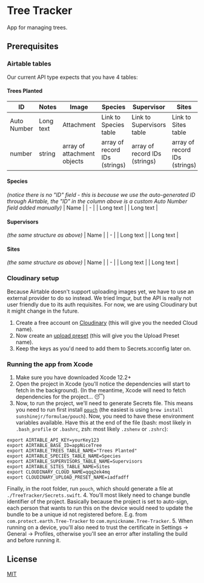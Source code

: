 #  Tree Tracker
App for managing trees.

## Prerequisites

### Airtable tables
Our current API type expects that you have 4 tables:

#### Trees Planted
| ID | Notes | Image | Species | Supervisor | Sites | Coordinates | What3Words | CreatedDate | UploadedDate | ImageSignature |
| - | - | - | - | - | - | - | - | - | - | - |
| Auto Number | Long text | Attachment | Link to Species table  | Link to Supervisors table | Link to Sites table | Text | Text | Date and time | Date and time | Text |
| number | string | array of attachment objects | array of record IDs (strings) | array of record IDs (strings) | array of record IDs (strings) | string | string | string (ISO 8601 formatted date) | string (ISO 8601 formatted date) | string |

#### Species
_(notice there is no "ID" field - this is because we use the auto-generated ID through Airtable, the "ID" in the column above is a custom Auto Number field added manually)_
| Name |
| - |
| Long text |
| Long text |

#### Supervisors
_(the same structure as above)_
| Name |
| - |
| Long text |
| Long text |

#### Sites
_(the same structure as above)_
| Name |
| - |
| Long text |
| Long text |

### Cloudinary setup
Because Airtable doesn't support uploading images yet, we have to use an external provider to do so instead. We tried Imgur, but the API is really not user friendly due to its auth requisites. For now, we are using Cloudinary but it might change in the future.

1. Create a free account on [Cloudinary](https://cloudinary.com/users/register/free) (this will give you the needed Cloud name).
2. Now create an [upload preset](https://cloudinary.com/console/settings/upload) (this will give you the Upload Preset name).
3. Keep the keys as you'd need to add them to Secrets.xcconfig later on.

### Running the app from Xcode
1. Make sure you have downloaded Xcode 12.2+
2. Open the project in Xcode (you'll notice the dependencies will start to fetch in the background).
(In the meantime, Xcode will need to fetch dependencies for the project... 😴)
3. Now, to run the project, we'll need to generate Secrets file. This means you need to run first install [`pouch`](https://github.com/sunshinejr/pouch) (the easiest is using `brew install sunshinejr/formulae/pouch`). Now, you need to have these environment variables available. Have this at the end of the file (bash: most likely in `.bash_profile` or `.bashrc`, zsh: most likely `.zshenv` or `.zshrc`):
```
export AIRTABLE_API_KEY=yourKey123
export AIRTABLE_BASE_ID=appNiceTree
export AIRTABLE_TREES_TABLE_NAME="Trees Planted"
export AIRTABLE_SPECIES_TABLE_NAME=Species
export AIRTABLE_SUPERVISORS_TABLE_NAME=Supervisors
export AIRTABLE_SITES_TABLE_NAME=Sites
export CLOUDINARY_CLOUD_NAME=qqq2ek4mq
export CLOUDINARY_UPLOAD_PRESET_NAME=iadfadff
```
Finally, in the root folder, run `pouch`, which should generate a file at `./TreeTracker/Secrets.swift`.
4. You'll most likely need to change bundle identifier of the project. Basically because the project is set to auto-sign, each person that wants to run this on the device would need to update the bundle to be a unique id not registered before. E.g. from `com.protect.earth.Tree-Tracker` to `com.mynickname.Tree-Tracker`.
5. When running on a device, you'll also need to trust the certificate in Settings -> General -> Profiles, otherwise you'll see an error after installing the build and before running it.

## License
[MIT](License.md)
